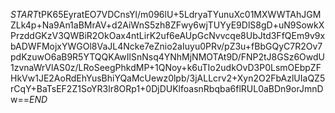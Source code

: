 $START$tPK65EyratEO7VDCnsYl/m096lU+5LdryaTYunuXc01MXWWTAhJGMZLk4p+Na9An1aBMrAV+d2AiWnS5zh8ZFwy6wjTUYyE9DlS8gD+uN9SowkXPrzddGKzV3QWBiR2OkOax4ntLirK2uf6eAUpGcNvvcqe8UbJtd3FfQEm9v9xbADWFMojxYWGOl8VaJL4Ncke7eZnio2aIuyu0PRv/pZ3u+fBbGQyC7R2Ov7pdKzuwO6aB9R5YTQQKAwIlSnNsq4YNhMjNMOTAt9D/FNP2tJ8GSz6OwdU1zvnaWrVlAS0z/LRoSeegPhkdMP+1QNoy+k6uTIo2udkOvD3P0LsmOEbpZFHkVw1JE2AoRdEhYusBhiYQaMcUewz0lpb/3jALLcrv2+Xyn2O2FbAzlUIaQZ5rCqY+BaTsEF2Z1SoYR3lr8ORp1+0DjDUKlfoasnRbqba6flRUL0aBDn9orJmnDw==$END$